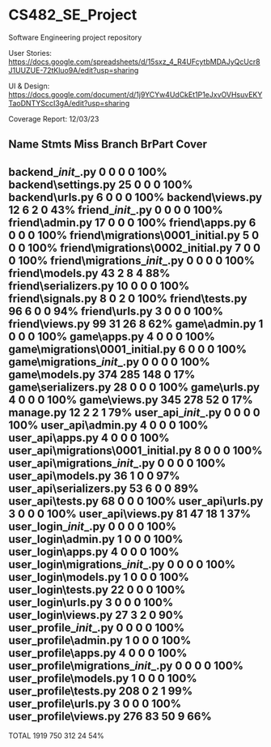 # CS482_SE_Project
Software Engineering project repository


User Stories:
https://docs.google.com/spreadsheets/d/15sxz_4_R4UFcytbMDAJyQcUcr8J1UUZUE-72tKluo9A/edit?usp=sharing

UI & Design:
https://docs.google.com/document/d/1j9YCYw4UdCkEt1P1eJxvOVHsuvEKYTaoDNTYSccI3gA/edit?usp=sharing

Coverage Report: 12/03/23

Name                                  Stmts   Miss Branch BrPart  Cover
-----------------------------------------------------------------------
backend\__init__.py                       0      0      0      0   100%
backend\settings.py                      25      0      0      0   100%
backend\urls.py                           6      0      0      0   100%
backend\views.py                         12      6      2      0    43%
friend\__init__.py                        0      0      0      0   100%
friend\admin.py                          17      0      0      0   100%
friend\apps.py                            6      0      0      0   100%
friend\migrations\0001_initial.py         5      0      0      0   100%
friend\migrations\0002_initial.py         7      0      0      0   100%
friend\migrations\__init__.py             0      0      0      0   100%
friend\models.py                         43      2      8      4    88%
friend\serializers.py                    10      0      0      0   100%
friend\signals.py                         8      0      2      0   100%
friend\tests.py                          96      6      0      0    94%
friend\urls.py                            3      0      0      0   100%
friend\views.py                          99     31     26      8    62%
game\admin.py                             1      0      0      0   100%
game\apps.py                              4      0      0      0   100%
game\migrations\0001_initial.py           6      0      0      0   100%
game\migrations\__init__.py               0      0      0      0   100%
game\models.py                          374    285    148      0    17%
game\serializers.py                      28      0      0      0   100%
game\urls.py                              4      0      0      0   100%
game\views.py                           345    278     52      0    17%
manage.py                                12      2      2      1    79%
user_api\__init__.py                      0      0      0      0   100%
user_api\admin.py                         4      0      0      0   100%
user_api\apps.py                          4      0      0      0   100%
user_api\migrations\0001_initial.py       8      0      0      0   100%
user_api\migrations\__init__.py           0      0      0      0   100%
user_api\models.py                       36      1      0      0    97%
user_api\serializers.py                  53      6      0      0    89%
user_api\tests.py                        68      0      0      0   100%
user_api\urls.py                          3      0      0      0   100%
user_api\views.py                        81     47     18      1    37%
user_login\__init__.py                    0      0      0      0   100%
user_login\admin.py                       1      0      0      0   100%
user_login\apps.py                        4      0      0      0   100%
user_login\migrations\__init__.py         0      0      0      0   100%
user_login\models.py                      1      0      0      0   100%
user_login\tests.py                      22      0      0      0   100%
user_login\urls.py                        3      0      0      0   100%
user_login\views.py                      27      3      2      0    90%
user_profile\__init__.py                  0      0      0      0   100%
user_profile\admin.py                     1      0      0      0   100%
user_profile\apps.py                      4      0      0      0   100%
user_profile\migrations\__init__.py       0      0      0      0   100%
user_profile\models.py                    1      0      0      0   100%
user_profile\tests.py                   208      0      2      1    99%
user_profile\urls.py                      3      0      0      0   100%
user_profile\views.py                   276     83     50      9    66%
-----------------------------------------------------------------------
TOTAL                                  1919    750    312     24    54%